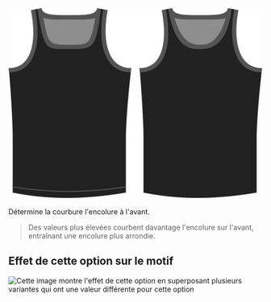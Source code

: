 ![L'option de forme d'encolure sur Aaron](./necklinebend.svg)

Détermine la courbure l'encolure à l'avant.

> Des valeurs plus élevées courbent davantage l'encolure sur l'avant, entraînant une encolure plus arrondie.

## Effet de cette option sur le motif

![Cette image montre l'effet de cette option en superposant plusieurs variantes qui ont une valeur différente pour cette option](aaron\_necklinebend\_sample.svg "Effet de cette option sur le motif")
